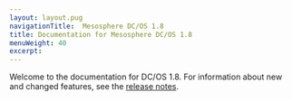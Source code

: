 ```yaml
---
layout: layout.pug
navigationTitle:  Mesosphere DC/OS 1.8
title: Documentation for Mesosphere DC/OS 1.8
menuWeight: 40
excerpt:
---
```



Welcome to the documentation for DC/OS 1.8. For information about new and changed features, see the [release notes](/1.8/administration/release-notes/).
